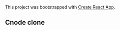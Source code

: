 This project was bootstrapped with [Create React App](https://github.com/facebook/create-react-app).

## Cnode clone